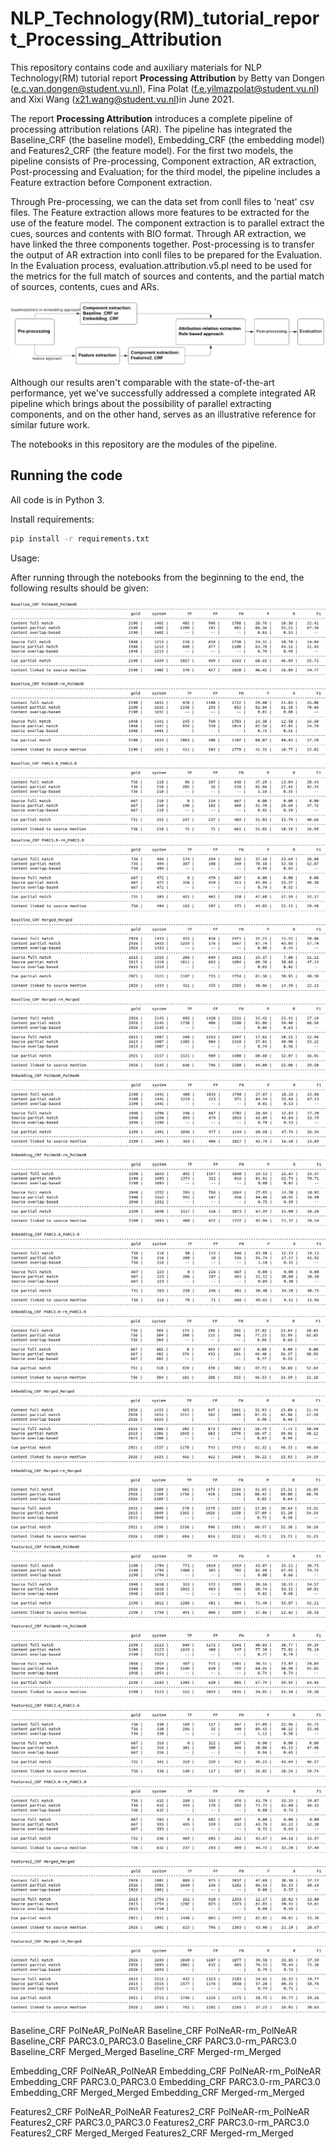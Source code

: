 # NLP_Technology(RM)_tutorial_report_Processing_Attribution

This repository contains code and auxiliary materials for NLP Technology(RM) tutorial report **Processing Attribution** by Betty van Dongen (e.c.van.dongen@student.vu.nl), Fina Polat (f.e.yilmazpolat@student.vu.nl) and Xixi Wang (x21.wang@student.vu.nl)in June 2021.

The report **Processing Attribution** introduces a complete pipeline of processing attribution relations (AR). The pipeline has integrated the Baseline_CRF (the baseline model), Embedding_CRF (the embedding model) and Features2_CRF (the feature model). For the first two models, the pipeline consists of Pre-processing, Component extraction, AR extraction, Post-processing and Evaluation; for the third model, the pipeline includes a Feature extraction before Component extraction.

Through Pre-processing, we can the data set from conll files to 'neat' csv files. The Feature extraction allows more features to be extracted for the use of the feature model. The component extraction is to parallel extract the cues, sources and contents with BIO format. Through AR extraction, we have linked the three components together. Post-processing is to transfer the output of AR extraction into conll files to be prepared for the Evaluation. In the Evaluation process, evaluation.attribution.v5.pl need to be used for the metrics for the full match of sources and contents, and the partial match of sources, contents, cues and ARs.

![](images/pipeline_NLPtutorial.png)

Although our results aren't comparable with the state-of-the-art performance, yet we've successfully addressed a complete integrated AR pipeline which brings about the possibility of parallel extracting components, and on the other hand, serves as an illustrative reference for similar future work.

The notebooks in this repository are the modules of the pipeline.

## Running the code

All code is in Python 3.

Install requirements:
```bash
pip install -r requirements.txt
```

Usage:

After running through the notebooks from the beginning to the end, the following results should be given:

![](images/Baseline_1_3.png)
![](images/Baseline_4_6.png)
![](images/Embedding_1_3.png)
![](images/Embedding_4_6.png)
![](images/Features2_1_3.png)
![](images/Features2_4_6.png)


Baseline_CRF PolNeAR_PolNeAR
Baseline_CRF PolNeAR-rm_PolNeAR
Baseline_CRF PARC3.0_PARC3.0
Baseline_CRF PARC3.0-rm_PARC3.0
Baseline_CRF Merged_Merged
Baseline_CRF Merged-rm_Merged

Embedding_CRF PolNeAR_PolNeAR
Embedding_CRF PolNeAR-rm_PolNeAR
Embedding_CRF PARC3.0_PARC3.0
Embedding_CRF PARC3.0-rm_PARC3.0
Embedding_CRF Merged_Merged
Embedding_CRF Merged-rm_Merged

Features2_CRF PolNeAR_PolNeAR
Features2_CRF PolNeAR-rm_PolNeAR
Features2_CRF PARC3.0_PARC3.0
Features2_CRF PARC3.0-rm_PARC3.0
Features2_CRF Merged_Merged
Features2_CRF Merged-rm_Merged


